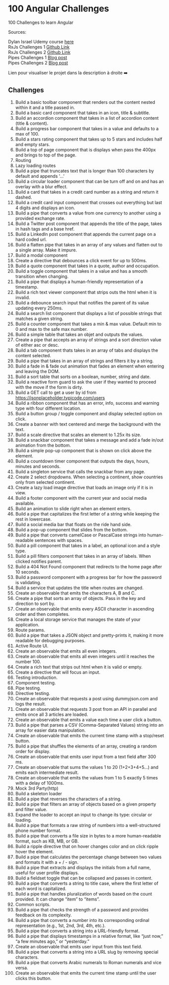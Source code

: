 # 100 Angular Challenges

100 Challenges to learn Angular

Sources:

Dylan Israel Udemy course [here](https://www.udemy.com/course/100-angular-challenge/)  
RxJs Challenges 1 [Github Link](https://github.com/HBTGmbH/rxjs-challenges)  
RxJs Challenges 2 [Github Link](https://github.com/AngularWave/rxjs-challenge)  
Pipes Challenges 1 [Blog post](https://lucid.co/techblog/2017/11/08/5-usage-ideas-for-angular-pipes)  
Pipes Challenges 2 [Blog post](https://blog.bitsrc.io/mastering-custom-pipes-in-angular-31-real-world-examples-2023-c7ce8ec7faae)

Lien pour visualiser le projet dans la description à droite ➡️

## Challenges

1. Build a basic toolbar component that renders out the content nested within it and a title passed in.
2. Build a basic card component that takes in an icon, title & subtitle.
3. Build an accordion component that takes in a list of accordion content (title & content).
4. Build a progress bar component that takes in a value and defaults to a max of 100.
5. Build a stars rating component that takes up to 5 stars and includes half and empty stars.
6. Build a top of page component that is displays when pass the 400px and brings to top of the page.
7. Routing
8. Lazy loading routes
9. Build a pipe that truncates text that is longer than 100 characters by default and appends '...'
10. Build a circular loader component that can be turn off and on and has an overlay with a blur effect.
11. Build a card that takes in a credit card number as a string and return it dashed.
12. Build a credit card input component that crosses out everything but last 4 digits and displays an icon.
13. Build a pipe that converts a value from one currency to another using a provided exchange rate.
14. Build a Twitter post component that appends the title of the page, takes in hash tags and a base href.
15. Build a LinkedIn post component that appends the current page on a hard coded url.
16. Build a flatten pipe that takes in an array of any values and flatten out to a single array. Make it impure.
17. Build a modal component
18. Create a directive that debounces a click event for up to 500ms.
19. Build a quote component that takes in a quote, author and occupation.
20. Build a toggle component that takes in a value and has a smooth transition when changing.
21. Build a pipe that displays a human-friendly representation of a timestamp.
22. Build a rich text viewer component that strips outs the html when it is invalid.
23. Build a debounce search input that notifies the parent of its value updating every 250ms.
24. Build a search list component that displays a list of possible strings that matches a given string.
25. Build a counter component that takes a min & max value. Default min to 0 and max to the safe max number.
26. Build a simple table that takes an objet and outputs the values.
27. Create a pipe that accepts an array of strings and a sort direction value of either asc or desc.
28. Build a tab component thats takes in an array of tabs and displays the content selected.
29. Build a pipe that takes in an array of strings and filters it by a string.
30. Build a fade in & fade out animation that fades an element when entering and leaving the DOM.
31. Build a sort table that sorts on a boolean, number, string and date.
32. Build a reactive form guard to ask the user if they wanted to proceed with the move if the form is dirty.
33. Build a GET call to get a user by id from https://jsonplaceholder.typicode.com/users
34. Build a ribbon component that has an error, info, success and warning type with four different location.
35. Build a button group / toggle component and display selected option on click.
36. Create a banner with text centered and merge the background with the text.
37. Build a scale directive that scales an element to 1.25x its size.
38. Build a snackbar component that takes a message and add a fade in/out animation from the bottom.
39. Build a simple pop-up component that is shown on click above the element.
40. Build a countdown timer component that outputs the days, hours, minutes and seconds.
41. Build a singleton service that calls the snackbar from any page.
42. Create 2 select dropdowns. When selecting a continent, show countries only from selected continent.
43. Create a lazy load image directive that loads an image only if it is in view.
44. Build a footer component with the current year and social media available.
45. Build an animation to slide right when an element enters.
46. Build a pipe that capitalizes the first letter of a string while keeping the rest in lowercase.
47. Build a social media bar that floats on the ride hand side.
48. Build a pop-up component that slides from the bottom.
49. Build a pipe that converts camelCase or PascalCase strings into human-readable sentences with spaces.
50. Build a pill component that takes in a label, an optional icon and a style type.
51. Build a pill filters component that takes in an array of labels. When clicked notifies parent.
52. Build a 404 Not Found component that redirects to the home page after 10 seconds.
53. Build a password component with a progress bar for how the password is validating.
54. Build a service that updates the title when routes are changed.
55. Create an observable that emits the characters A, B and C.
56. Create a pipe that sorts an array of objects. Pass in the key and direction to sort by.
57. Create an observable that emits every ASCII character in ascending order and then completes.
58. Create a local storage service that manages the state of your application.
59. Route params.
60. Build a pipe that takes a JSON object and pretty-prints it, making it more readable for debugging purposes.
61. Active Route UI.
62. Create an observable that emits all even integers.
63. Create an observable that emits all even integers until it reaches the number 100.
64. Create a rich text that strips out html when it is valid or empty.
65. Create a directive that will focus an input.
66. Testing introduction.
67. Component testing.
68. Pipe testing.
69. Directive testing.
70. Create an observable that requests a post using dummyjson.com and logs the result.
71. Create an observable that requests 3 post from an API in parallel and emits once all 3 articles are loaded.
72. Create an observable that emits a value each time a user click a button.
73. Build a pipe that parses a CSV (Comma-Separated Values) string into an array for easier data manipulation.
74. Create an observable that emits the current time stamp with a stop/reset button.
75. Build a pipe that shuffles the elements of an array, creating a random order for display.
76. Create an observable that emits user input from a text field after 300 ms.
77. Create an observable that sums the values 1 to 20 (1+2+3+4+5...) and emits each intermediate result.
78. Create an observable that emits the values from 1 to 5 exactly 5 times with a delay of 1000ms.
79. Mock 3rd Party(http)
80. Build a skeleton loader
81. Build a pipe that reverses the characters of a string.
82. Build a pipe that filters an array of objects based on a given property and filter value.
83. Expand the loader to accept an input to change its type: circular or loading.
84. Build a pipe that formats a raw string of numbers into a well-structured phone number format.
85. Build a pipe that converts a file size in bytes to a more human-readable format, such as KB, MB, or GB.
86. Build a ripple directive that on hover changes color and on click ripple hover the element.
87. Build a pipe that calculates the percentage change between two values and formats it with a + / - sign.
88. Build a pipe that extracts and displays the initials from a full name, useful for user profile displays.
89. Build a fieldset toggle that can be collapsed and passes in content.
90. Build a pipe that converts a string to title case, where the first letter of each word is capitalized.
91. Build a pipe that handles pluralization of words based on the count provided. It can change “item” to “items”.
92. Common scripts.
93. Build a pipe that checks the strength of a password and provides feedback on its complexity.
94. Build a pipe that converts a number into its corresponding ordinal representation (e.g., 1st, 2nd, 3rd, 4th, etc.).
95. Build a pipe that converts a string into a URL-friendly format.
96. Build a pipe that displays timestamps in a relative format, like “just now,” “a few minutes ago,” or “yesterday.”
97. Create an observable that emits user input from this text field.
98. Build a pipe that converts a string into a URL slug by removing special characters.
99. Build a pipe that converts Arabic numerals to Roman numerals and vice versa.
100. Create an observable that emits the current time stamp until the user clicks this button.

